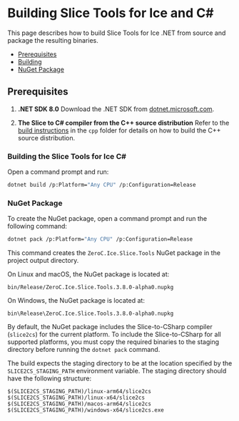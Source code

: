 # Building Slice Tools for Ice and C#

This page describes how to build Slice Tools for Ice .NET from source and package the resulting binaries.

- [Prerequisites](#prerequisites)
- [Building](#building)
- [NuGet Package](#nuget-package)

## Prerequisites

1. **.NET SDK 8.0**
   Download the .NET SDK from [dotnet.microsoft.com](https://dotnet.microsoft.com/en-us/download/dotnet).

2. **The Slice to C# compiler from the C++ source distribution**
   Refer to the [build instructions](../../cpp/BUILDING.md) in the `cpp` folder for details on how to build the C++
   source distribution.

### Building the Slice Tools for Ice C#

Open a command prompt and run:

```sh
dotnet build /p:Platform="Any CPU" /p:Configuration=Release
```

### NuGet Package

To create the NuGet package, open a command prompt and run the following command:

```sh
dotnet pack /p:Platform="Any CPU" /p:Configuration=Release
```

This command creates the `ZeroC.Ice.Slice.Tools` NuGet package in the project output directory.

On Linux and macOS, the NuGet package is located at:

```shell
bin/Release/ZeroC.Ice.Slice.Tools.3.8.0-alpha0.nupkg
```

On Windows, the NuGet package is located at:

```shell
bin\Release\ZeroC.Ice.Slice.Tools.3.8.0-alpha0.nupkg
```

By default, the NuGet package includes the Slice-to-CSharp compiler (`slice2cs`) for the current platform. To include
the Slice-to-CSharp for all supported platforms, you must copy the required binaries to the staging directory before
running the `dotnet pack` command.

The build expects the staging directory to be at the location specified by the `SLICE2CS_STAGING_PATH` environment
variable. The staging directory should have the following structure:

```shell
$(SLICE2CS_STAGING_PATH)/linux-arm64/slice2cs
$(SLICE2CS_STAGING_PATH)/linux-x64/slice2cs
$(SLICE2CS_STAGING_PATH)/macos-arm64/slice2cs
$(SLICE2CS_STAGING_PATH)/windows-x64/slice2cs.exe
```
